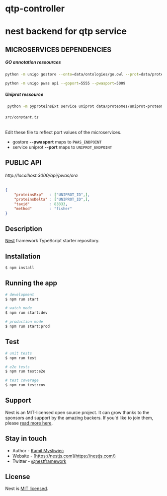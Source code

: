 # qtp-controller
nest backend for qtp service
=======
## MICROSERVICES DEPENDENCIES

##### GO annotation ressources

```bash
python -m unigo gostore --onto=data/ontologies/go.owl --prot=data/proteomes/uniprot-proteome_UP000000625_+TMT_210126.xml --goport=5555
```

```bash
python -m unigo pwas api --goport=5555 --pwasport=5009
```

##### Uniprot ressource

```bash
 python -m pyproteinsExt service uniprot data/proteomes/uniprot-proteome_UP000000625_+TMT_210126.xml --port=1234
```

###### `src/constant.ts`

Edit these file to reflect port values of the microservices.

* gostore  **--pwasport** maps to `PWAS_ENDPOINT`
* service uniprot **--port** maps to `UNIPROT_ENDPOINT`


## PUBLIC API

###### http://localhost:3000/api/pwas/ora <POST>

```json
{
    "proteinsExp"   : ["UNIPROT_ID",],
    "proteinsDelta" : ["UNIPROT_ID",], 
    "taxid"         : 83333, 
    "method"        : "fisher"
}
```


## Description

[Nest](https://github.com/nestjs/nest) framework TypeScript starter repository.

## Installation

```bash
$ npm install
```

## Running the app

```bash
# development
$ npm run start

# watch mode
$ npm run start:dev

# production mode
$ npm run start:prod
```

## Test

```bash
# unit tests
$ npm run test

# e2e tests
$ npm run test:e2e

# test coverage
$ npm run test:cov
```

## Support

Nest is an MIT-licensed open source project. It can grow thanks to the sponsors and support by the amazing backers. If you'd like to join them, please [read more here](https://docs.nestjs.com/support).

## Stay in touch

- Author - [Kamil Myśliwiec](https://kamilmysliwiec.com)
- Website - [https://nestjs.com](https://nestjs.com/)
- Twitter - [@nestframework](https://twitter.com/nestframework)

## License

Nest is [MIT licensed](LICENSE).
